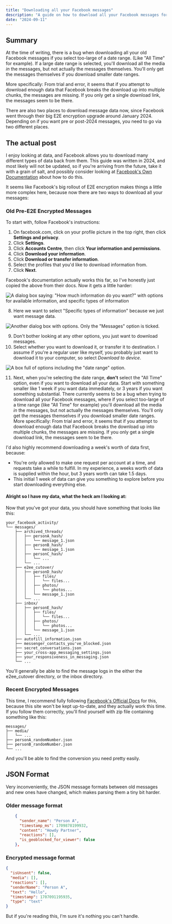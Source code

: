 ```yaml
---
title: "Downloading all your Facebook messages"
description: "A guide on how to download all your Facebook messages for storage or analysis"
date: "2024-09-11"
---
```


## Summary

At the time of writing, there is a bug when downloading all your old Facebook messages if you select too-large of a date range. (Like "All Time" for example). If a large date range is selected, you'll download all the media _in_ the messages, but not actually the messages themselves. You'll only get the messages themselves if you download smaller date ranges.

More specifically: From trial and error, it seems that if you attempt to download enough data that Facebook breaks the download up into multiple chunks, the messages are missing. If you only get a single download link, the messages seem to be there.

There are also two places to download message data now, since Facebook went through their big E2E encryption upgrade around January 2024. Depending on if you want pre or post-2024 messages, you need to go via two different places.

## The actual post

I enjoy looking at data, and Facebook allows you to download many different types of data back from them. This guide was written in 2024, and most likely will not be updated, so if you're arriving from the future, take it with a grain of salt, and possibly consider looking at [Facebook's Own Documentation](https://www.facebook.com/help/messenger-app/212802592074644) about how to do this.

It seems like Facebook's big rollout of E2E encryption makes things a little more complex here, because now there are two ways to download all your messages:

### Old Pre-E2E Encrypted Messages

To start with, follow Facebook's instructions:

1. On facebook.com, click on your profile picture in the top right, then click **Settings and privacy**.
2. Click **Settings**.
3. Click **Accounts Centre**, then click **Your information and permissions**.
4. Click **Download your information**.
5. Click **Download or transfer information**.
6. Select the profiles that you'd like to download information from.
7. Click **Next**.

Facebook's documentation actually works this far, so I've honestly just copied the above from their docs. Now it gets a little harder:

![A dialog box saying: "How much information do you want?" with options for available information, and specific types of information](/images/blog/downloading-facebook-message-data/information_type.png)

8. Here we want to select "Specific types of information" because we just want message data.

![Another dialog box with options. Only the "Messages" option is ticked.](/images/blog/downloading-facebook-message-data/specific_information.png)

9. Don't bother looking at any other options, you just want to download messages.
10. Select whether you want to download it, or transfer it to destination. I assume if you're a regular user like myself, you probably just want to download it to your computer, so select _Download to device_.

![A box full of options including the "date range" option.](/images/blog/downloading-facebook-message-data/date_range.png)

11. Next, when you're selecting the date range, **don't** select the "All Time" option, even if you want to download all your data. Start with something smaller like 1 week if you want data immediately, or 3 years if you want something substantial. There currently seems to be a bug when trying to download all your Facebook messages, where if you select too-large of a time range (like "All Time" for example) you'll download all the media _in_ the messages, but not actually the messages themselves. You'll only get the messages themselves if you download smaller date ranges. More specifically: From trial and error, it seems that if you attempt to download enough data that Facebook breaks the download up into multiple chunks, the messages are missing. If you only get a single download link, the messages seem to be there.

I'd also highly recommend downloading a week's worth of data first, because:

- You're only allowed to make one request per account at a time, and requests take a while to fulfill. In my experience, a weeks worth of data is supplied within the hour, but 3 years worth can take 1.5 days.
- This initial 1 week of data can give you something to explore before you start downloading everything else.

#### Alright so I have my data, what the heck am I looking at:

Now that you've got your data, you should have something that looks like this:

```text
your_facebook_activity/
└── messages/
    ├── archived_threads/
    │   ├── personA_hash/
    │   │   └── message_1.json
    │   ├── personB_hash/
    │   │   └── message_1.json
    │   ├── personC_hash/
    │   │   └── ...
    │   └── ...
    ├── e2ee_cutover/
    │   ├── personD_hash/
    │   │   ├── files/
    │   │   │   └── files...
    │   │   ├── photos/
    │   │   │   └── photos...
    │   │   └── message_1.json
    │   └── ...
    ├── inbox/
    │   ├── personE_hash/
    │   │   ├── files/
    │   │   │   └── files...
    │   │   ├── photos/
    │   │   │   └── photos...
    │   │   └── message_1.json
    │   └── ...
    ├── autofill_information.json
    ├── messenger_contacts_you've_blocked.json
    ├── secret_conversations.json
    ├── your_cross-app_messaging_settings.json
    ├── your_responsiveness_in_messaging.json
    └── ...
```

You'll generally be able to find the message logs in the either the e2ee_cutover directory, or the inbox directory.

### Recent Encrypted Messages

This time, I recommend fully following [Facebook's Official Docs](https://www.facebook.com/help/677912386869109/) for this, because this site won't be kept up-to-date, and they actually work this time. If you follow them correctly, you'll find yourself with zip file containing something like this:

```text
messages/
├── media/
│   └── ...
├── personA_randomNumber.json
├── personB_randomNumber.json
└── ...
```

And you'll be able to find the conversion you need pretty easily.

## JSON Format

Very inconveniently, the JSON message formats between old messages and new ones have changed, which makes parsing them a tiny bit harder.

### Older message format

```json
    {
      "sender_name": "Person A",
      "timestamp_ms": 1709878199932,
      "content": "Howdy Partner",
      "reactions": [],
      "is_geoblocked_for_viewer": false
    },
```

### Encrypted message format

```json
{
  "isUnsent": false,
  "media": [],
  "reactions": [],
  "senderName": "Person A",
  "text": "Hello",
  "timestamp": 1707091195935,
  "type": "text"
}
```

But if you're reading this, I'm sure it's nothing you can't handle.
